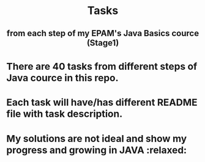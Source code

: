 <!DOCTYPE html>
 <html>
  <head>
    <meta charset="utf-8">
  </head>
  <body>
  <h1 align="center">Tasks</h1>
  <h2 align="center">from each step of my EPAM's Java Basics cource (Stage1)<h2>
  <dr>
  <dr>
  <dr>
  <p><h3 align="left">There are 40 tasks from different steps of Java cource in this repo. </h3></p>
  <p><h3 align="left">Each task will have/has different README file with task description.</h3></p>
  <p><h3 align="left">My solutions are not ideal and show my progress and growing in JAVA :relaxed:</h3></p>
  </body>
 </html>
